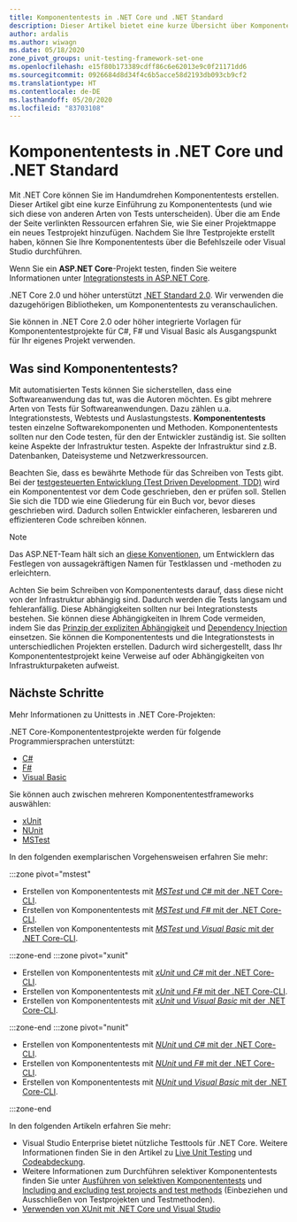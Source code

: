```yaml
---
title: Komponententests in .NET Core und .NET Standard
description: Dieser Artikel bietet eine kurze Übersicht über Komponententests für .NET Core- und .NET Standard-Projekte.
author: ardalis
ms.author: wiwagn
ms.date: 05/18/2020
zone_pivot_groups: unit-testing-framework-set-one
ms.openlocfilehash: e15f80b173389cdff86c6e62013e9c0f21171dd6
ms.sourcegitcommit: 0926684d8d34f4c6b5acce58d2193db093cb9cf2
ms.translationtype: HT
ms.contentlocale: de-DE
ms.lasthandoff: 05/20/2020
ms.locfileid: "83703108"
---
```

# <a name="unit-testing-in-net-core-and-net-standard"></a>Komponententests in .NET Core und .NET Standard

Mit .NET Core können Sie im Handumdrehen Komponententests erstellen. Dieser Artikel gibt eine kurze Einführung zu Komponententests (und wie sich diese von anderen Arten von Tests unterscheiden). Über die am Ende der Seite verlinkten Ressourcen erfahren Sie, wie Sie einer Projektmappe ein neues Testprojekt hinzufügen. Nachdem Sie Ihre Testprojekte erstellt haben, können Sie Ihre Komponententests über die Befehlszeile oder Visual Studio durchführen.

Wenn Sie ein **ASP.NET Core**-Projekt testen, finden Sie weitere Informationen unter [Integrationstests in ASP.NET Core](/aspnet/core/test/integration-tests#test-app-prerequisites).

.NET Core 2.0 und höher unterstützt [.NET Standard 2.0](../../standard/net-standard.md). Wir verwenden die dazugehörigen Bibliotheken, um Komponententests zu veranschaulichen.

Sie können in .NET Core 2.0 oder höher integrierte Vorlagen für Komponententestprojekte für C#, F# und Visual Basic als Ausgangspunkt für Ihr eigenes Projekt verwenden.

## <a name="what-are-unit-tests"></a>Was sind Komponententests?

Mit automatisierten Tests können Sie sicherstellen, dass eine Softwareanwendung das tut, was die Autoren möchten. Es gibt mehrere Arten von Tests für Softwareanwendungen. Dazu zählen u.a. Integrationstests, Webtests und Auslastungstests. **Komponententests** testen einzelne Softwarekomponenten und Methoden. Komponententests sollten nur den Code testen, für den der Entwickler zuständig ist. Sie sollten keine Aspekte der Infrastruktur testen. Aspekte der Infrastruktur sind z.B. Datenbanken, Dateisysteme und Netzwerkressourcen.

Beachten Sie, dass es bewährte Methode für das Schreiben von Tests gibt. Bei der [testgesteuerten Entwicklung (Test Driven Development, TDD)](https://deviq.com/test-driven-development/) wird ein Komponententest vor dem Code geschrieben, den er prüfen soll. Stellen Sie sich die TDD wie eine Gliederung für ein Buch vor, bevor dieses geschrieben wird. Dadurch sollen Entwickler einfacheren, lesbareren und effizienteren Code schreiben können.

> [!NOTE]
> Das ASP.NET-Team hält sich an [diese Konventionen](https://github.com/dotnet/aspnetcore/wiki/Engineering-guidelines#unit-tests-and-functional-tests), um Entwicklern das Festlegen von aussagekräftigen Namen für Testklassen und -methoden zu erleichtern.

Achten Sie beim Schreiben von Komponententests darauf, dass diese nicht von der Infrastruktur abhängig sind. Dadurch werden die Tests langsam und fehleranfällig. Diese Abhängigkeiten sollten nur bei Integrationstests bestehen. Sie können diese Abhängigkeiten in Ihrem Code vermeiden, indem Sie das [Prinzip der expliziten Abhängigkeit](https://deviq.com/explicit-dependencies-principle/) und [Dependency Injection](/aspnet/core/fundamentals/dependency-injection) einsetzen. Sie können die Komponententests und die Integrationstests in unterschiedlichen Projekten erstellen. Dadurch wird sichergestellt, dass Ihr Komponententestprojekt keine Verweise auf oder Abhängigkeiten von Infrastrukturpaketen aufweist.

## <a name="next-steps"></a>Nächste Schritte

Mehr Informationen zu Unittests in .NET Core-Projekten:

.NET Core-Komponententestprojekte werden für folgende Programmiersprachen unterstützt:

- [C#](../../csharp/index.yml)
- [F#](../../fsharp/index.yml)
- [Visual Basic](../../visual-basic/index.yml)

Sie können auch zwischen mehreren Komponententestframeworks auswählen:

- [xUnit](https://xunit.net/)
- [NUnit](https://nunit.org)
- [MSTest](https://github.com/Microsoft/testfx-docs)

In den folgenden exemplarischen Vorgehensweisen erfahren Sie mehr:

:::zone pivot="mstest"

- Erstellen von Komponententests mit [*MSTest* und *C#* mit der .NET Core-CLI](unit-testing-with-mstest.md).
- Erstellen von Komponententests mit [*MSTest* und *F#* mit der .NET Core-CLI](unit-testing-fsharp-with-mstest.md).
- Erstellen von Komponententests mit [*MSTest* und *Visual Basic* mit der .NET Core-CLI](unit-testing-visual-basic-with-mstest.md).

:::zone-end
:::zone pivot="xunit"

- Erstellen von Komponententests mit [*xUnit* und *C#* mit der .NET Core-CLI](unit-testing-with-dotnet-test.md).
- Erstellen von Komponententests mit [*xUnit* und *F#* mit der .NET Core-CLI](unit-testing-fsharp-with-dotnet-test.md).
- Erstellen von Komponententests mit [*xUnit* und *Visual Basic* mit der .NET Core-CLI](unit-testing-visual-basic-with-dotnet-test.md).

:::zone-end
:::zone pivot="nunit"

- Erstellen von Komponententests mit [*NUnit* und *C#* mit der .NET Core-CLI](unit-testing-with-nunit.md).
- Erstellen von Komponententests mit [*NUnit* und *F#* mit der .NET Core-CLI](unit-testing-fsharp-with-nunit.md).
- Erstellen von Komponententests mit [*NUnit* und *Visual Basic* mit der .NET Core-CLI](unit-testing-visual-basic-with-nunit.md).

:::zone-end

In den folgenden Artikeln erfahren Sie mehr:

- Visual Studio Enterprise bietet nützliche Testtools für .NET Core. Weitere Informationen finden Sie in den Artikel zu [Live Unit Testing](/visualstudio/test/live-unit-testing) und [Codeabdeckung](https://github.com/Microsoft/vstest-docs/blob/master/docs/analyze.md#working-with-code-coverage).
- Weitere Informationen zum Durchführen selektiver Komponententests finden Sie unter [Ausführen von selektiven Komponententests](selective-unit-tests.md) und [Including and excluding test projects and test methods](/visualstudio/test/live-unit-testing#include-and-exclude-test-projects-and-test-methods) (Einbeziehen und Ausschließen von Testprojekten und Testmethoden).
- [Verwenden von XUnit mit .NET Core und Visual Studio](https://xunit.github.io/docs/getting-started-dotnet-core.html)
